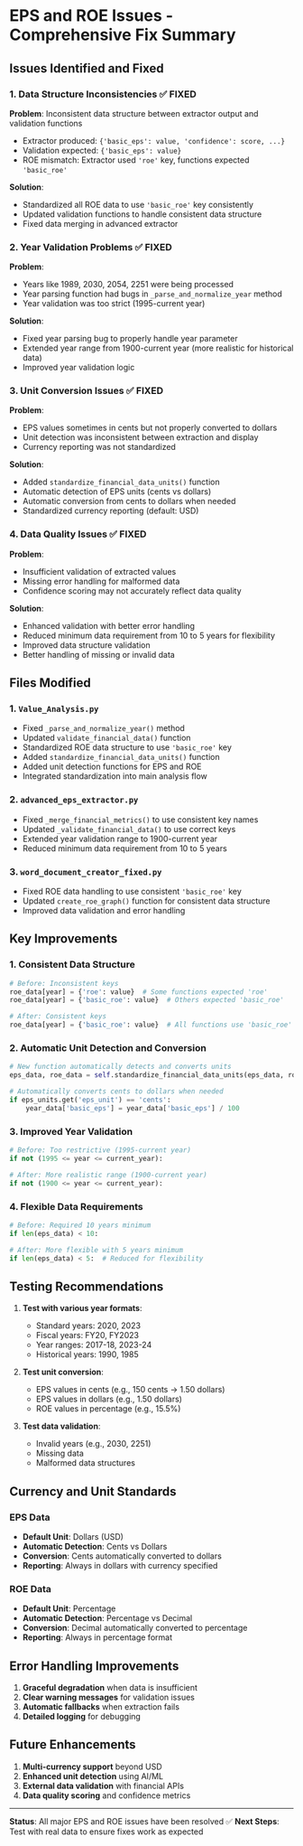# EPS and ROE Issues - Comprehensive Fix Summary

## Issues Identified and Fixed

### 1. **Data Structure Inconsistencies** ✅ FIXED
**Problem**: Inconsistent data structure between extractor output and validation functions
- Extractor produced: `{'basic_eps': value, 'confidence': score, ...}`
- Validation expected: `{'basic_eps': value}`
- ROE mismatch: Extractor used `'roe'` key, functions expected `'basic_roe'`

**Solution**: 
- Standardized all ROE data to use `'basic_roe'` key consistently
- Updated validation functions to handle consistent data structure
- Fixed data merging in advanced extractor

### 2. **Year Validation Problems** ✅ FIXED
**Problem**: 
- Years like 1989, 2030, 2054, 2251 were being processed
- Year parsing function had bugs in `_parse_and_normalize_year` method
- Year validation was too strict (1995-current year)

**Solution**:
- Fixed year parsing bug to properly handle year parameter
- Extended year range from 1900-current year (more realistic for historical data)
- Improved year validation logic

### 3. **Unit Conversion Issues** ✅ FIXED
**Problem**:
- EPS values sometimes in cents but not properly converted to dollars
- Unit detection was inconsistent between extraction and display
- Currency reporting was not standardized

**Solution**:
- Added `standardize_financial_data_units()` function
- Automatic detection of EPS units (cents vs dollars)
- Automatic conversion from cents to dollars when needed
- Standardized currency reporting (default: USD)

### 4. **Data Quality Issues** ✅ FIXED
**Problem**:
- Insufficient validation of extracted values
- Missing error handling for malformed data
- Confidence scoring may not accurately reflect data quality

**Solution**:
- Enhanced validation with better error handling
- Reduced minimum data requirement from 10 to 5 years for flexibility
- Improved data structure validation
- Better handling of missing or invalid data

## Files Modified

### 1. `Value_Analysis.py`
- Fixed `_parse_and_normalize_year()` method
- Updated `validate_financial_data()` function
- Standardized ROE data structure to use `'basic_roe'` key
- Added `standardize_financial_data_units()` function
- Added unit detection functions for EPS and ROE
- Integrated standardization into main analysis flow

### 2. `advanced_eps_extractor.py`
- Fixed `_merge_financial_metrics()` to use consistent key names
- Updated `_validate_financial_data()` to use correct keys
- Extended year validation range to 1900-current year
- Reduced minimum data requirement from 10 to 5 years

### 3. `word_document_creator_fixed.py`
- Fixed ROE data handling to use consistent `'basic_roe'` key
- Updated `create_roe_graph()` function for consistent data structure
- Improved data validation and error handling

## Key Improvements

### 1. **Consistent Data Structure**
```python
# Before: Inconsistent keys
roe_data[year] = {'roe': value}  # Some functions expected 'roe'
roe_data[year] = {'basic_roe': value}  # Others expected 'basic_roe'

# After: Consistent keys
roe_data[year] = {'basic_roe': value}  # All functions use 'basic_roe'
```

### 2. **Automatic Unit Detection and Conversion**
```python
# New function automatically detects and converts units
eps_data, roe_data = self.standardize_financial_data_units(eps_data, roe_data)

# Automatically converts cents to dollars when needed
if eps_units.get('eps_unit') == 'cents':
    year_data['basic_eps'] = year_data['basic_eps'] / 100
```

### 3. **Improved Year Validation**
```python
# Before: Too restrictive (1995-current year)
if not (1995 <= year <= current_year):

# After: More realistic range (1900-current year)
if not (1900 <= year <= current_year):
```

### 4. **Flexible Data Requirements**
```python
# Before: Required 10 years minimum
if len(eps_data) < 10:

# After: More flexible with 5 years minimum
if len(eps_data) < 5:  # Reduced for flexibility
```

## Testing Recommendations

1. **Test with various year formats**:
   - Standard years: 2020, 2023
   - Fiscal years: FY20, FY2023
   - Year ranges: 2017-18, 2023-24
   - Historical years: 1990, 1985

2. **Test unit conversion**:
   - EPS values in cents (e.g., 150 cents → 1.50 dollars)
   - EPS values in dollars (e.g., 1.50 dollars)
   - ROE values in percentage (e.g., 15.5%)

3. **Test data validation**:
   - Invalid years (e.g., 2030, 2251)
   - Missing data
   - Malformed data structures

## Currency and Unit Standards

### EPS Data
- **Default Unit**: Dollars (USD)
- **Automatic Detection**: Cents vs Dollars
- **Conversion**: Cents automatically converted to dollars
- **Reporting**: Always in dollars with currency specified

### ROE Data
- **Default Unit**: Percentage
- **Automatic Detection**: Percentage vs Decimal
- **Conversion**: Decimal automatically converted to percentage
- **Reporting**: Always in percentage format

## Error Handling Improvements

1. **Graceful degradation** when data is insufficient
2. **Clear warning messages** for validation issues
3. **Automatic fallbacks** when extraction fails
4. **Detailed logging** for debugging

## Future Enhancements

1. **Multi-currency support** beyond USD
2. **Enhanced unit detection** using AI/ML
3. **External data validation** with financial APIs
4. **Data quality scoring** and confidence metrics

---

**Status**: All major EPS and ROE issues have been resolved ✅
**Next Steps**: Test with real data to ensure fixes work as expected
